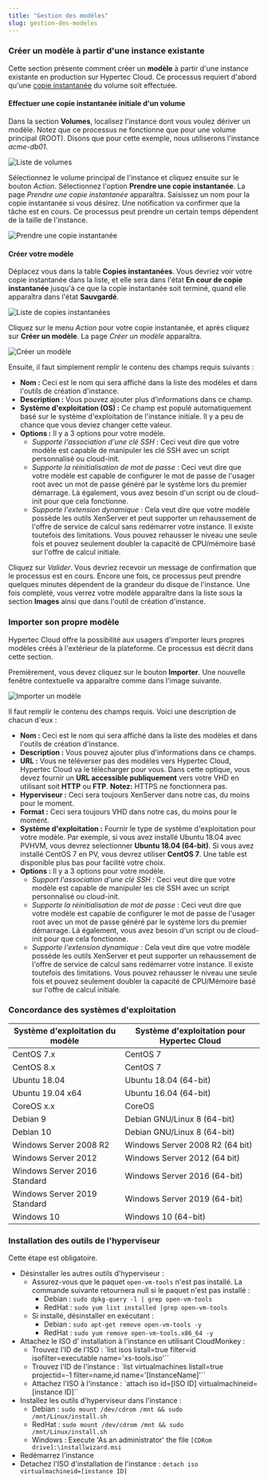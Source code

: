 ```yaml
---
title: "Gestion des modèles"
slug: gestion-des-modeles
---
```



### Créer un modèle à partir d'une instance existante

Cette section présente comment créer un **modèle** à partir d'une instance existante en production sur Hypertec Cloud. Ce processus requiert d'abord qu'une [copie instantanée](working-with-snapshots.md) du volume soit effectuée.

#### Effectuer une copie instantanée initiale d'un volume

Dans la section **Volumes**, localisez l'instance dont vous voulez dériver un modèle. Notez que ce processus ne fonctionne que pour une volume principal (ROOT). Disons que pour cette exemple, nous utiliserons l'instance *acme-db01*.

![Liste de volumes](/assets/cca-working-with-instance-templates-fr-1.png)

Sélectionnez le volume principal de l'instance et cliquez ensuite sur le bouton *Action*. Sélectionnez l'option **Prendre une copie instantanée**.  La page *Prendre une copie instantanée* apparaîtra.  Saisissez un nom pour la copie instantanée si vous désirez.  Une notification va confirmer que la tâche est en cours.  Ce processus peut prendre un certain temps dépendent de la taille de l'instance.

![Prendre une copie instantanée](/assets/cca-working-with-instance-templates-fr-2.png)

#### Créer votre modèle

Déplacez vous dans la table **Copies instantanées**. Vous devriez voir votre copie instantanée dans la liste, et elle sera dans l'état **En cour de copie instantanée** jusqu'à ce que la copie instantanée soit terminé, quand elle apparaîtra dans l'état **Sauvgardé**.

![Liste de copies instantanées](/assets/cca-working-with-instance-templates-fr-4.png)

Cliquez sur le menu *Action* pour votre copie instantanée, et après cliquez sur **Créer un modèle**. La page *Créer un modèle* apparaîtra.

![Créer un modèle](/assets/cca-working-with-instance-templates-fr-5.png)

Ensuite, il faut simplement remplir le contenu des champs requis suivants :

- **Nom :** Ceci est le nom qui sera affiché dans la liste des modèles et dans l'outils de création d'instance.
- **Description :** Vous pouvez ajouter plus d'informations dans ce champ.
- **Système d'exploitation (OS) :** Ce champ est populé automatiquement basé sur le système d'exploitation de l'instance initiale. Il y a peu de chance que vous deviez changer cette valeur.
- **Options :** Il y a 3 options pour votre modèle.
   - *Supporte l'association d'une clé SSH* : Ceci veut dire que votre modèle est capable de manipuler les clé SSH avec un script personnalisé ou cloud-init.
   - *Supporte la réinitialisation de mot de passe* : Ceci veut dire que votre modèle est capable de configurer le mot de passe de l'usager root avec un mot de passe généré par le système lors du premier démarrage. Là également, vous avez besoin d'un script ou de cloud-init pour que cela fonctionne.
   - *Supporte l'extension dynamique* : Cela veut dire que votre modèle possède les outils XenServer et peut supporter un rehaussement de l'offre de service de calcul sans redémarrer votre instance. Il existe toutefois des limitations. Vous pouvez rehausser le niveau une seule fois et pouvez seulement doubler la capacité de CPU/mémoire basé sur l'offre de calcul initiale.

Cliquez sur *Valider*. Vous devriez recevoir un message de confirmation que le processus est en cours. Encore une fois, ce processus peut prendre quelques minutes dépendent de la grandeur du disque de l'instance. Une fois complété, vous verrez votre modèle apparaître dans la liste sous la section **Images** ainsi que dans l'outil de création d'instance.

### Importer son propre modèle

Hypertec Cloud offre la possibilité aux usagers d'importer leurs propres modèles créés à l'extérieur de la plateforme. Ce processus est décrit dans cette section.

Premièrement, vous devez cliquez sur le bouton **Importer**. Une nouvelle fenêtre contextuelle va apparaître comme dans l'image suivante.

![Importer un modèle](/assets/cca-working-with-instance-templates-fr-6.png)

Il faut remplir le contenu des champs requis. Voici une description de chacun d'eux :

- **Nom :** Ceci est le nom qui sera affiché dans la liste des modèles et dans l'outils de création d'instance.
- **Description :** Vous pouvez ajouter plus d'informations dans ce champs.
- **URL :** Vous ne téléverser pas des modèles vers Hypertec Cloud, Hypertec Cloud va le télécharger pour vous. Dans cette optique, vous devez fournir un **URL accessible publiquement** vers votre VHD en utilisant soit **HTTP** ou **FTP**. **Notez:** HTTPS ne fonctionnera pas.
- **Hyperviseur :** Ceci sera toujours XenServer dans notre cas, du moins pour le moment.
- **Format :** Ceci sera toujours VHD dans notre cas, du moins pour le moment.
- **Système d'exploitation :** Fournir le type de système d'exploitation pour votre modèle. Par exemple, si vous avez installé Ubuntu 18.04 avec PVHVM, vous devrez selectionner **Ubuntu 18.04 (64-bit)**. Si vous avez installé CentOS 7 en PV, vous devrez utiliser **CentOS 7**. Une table est disponible plus bas pour facilité votre choix.
- **Options :** Il y a 3 options pour votre modèle.
   - *Support l'association d'une clé SSH* : Ceci veut dire que votre modèle est capable de manipuler les clé SSH avec un script personnalisé ou cloud-init.
   - *Supporte la réinitialisation de mot de passe* : Ceci veut dire que votre modèle est capable de configurer le mot de passe de l'usager root avec un mot de passe généré par le système lors du premier démarrage. Là également, vous avez besoin d'un script ou de cloud-init pour que cela fonctionne.
   - *Supporte l'extension dynamique* : Cela veut dire que votre modèle possède les outils XenServer et peut supporter un rehaussement de l'offre de service de calcul sans redémarrer votre instance. Il existe toutefois des limitations. Vous pouvez rehausser le niveau une seule fois et pouvez seulement doubler la capacité de CPU/Mémoire basé sur l'offre de calcul initiale.

### Concordance des systèmes d'exploitation

| Système d'exploitation du modèle | Système d'exploitation pour Hypertec Cloud |
| --- | --- |
| CentOS 7.x | CentOS 7 |
| CentOS 8.x | CentOS 7 |
| Ubuntu 18.04 | Ubuntu 18.04 (64-bit) |
| Ubuntu 19.04 x64 | Ubuntu 16.04 (64-bit) |
| CoreOS x.x | CoreOS
| Debian 9 | Debian GNU/Linux 8 (64-bit) |
| Debian 10 | Debian GNU/Linux 8 (64-bit) |
| Windows Server 2008 R2 | Windows Server 2008 R2 (64 bit) |
| Windows Server 2012 | Windows Server 2012 (64 bit) |
| Windows Server 2016 Standard | Windows Server 2016 (64-bit) |
| Windows Server 2019 Standard | Windows Server 2019 (64-bit) |
| Windows 10 | Windows 10 (64-bit) |

### Installation des outils de l'hyperviseur

Cette étape est obligatoire.

- Désinstaller les autres outils d'hyperviseur :
   - Assurez-vous que le paquet `open-vm-tools` n'est pas installé. La commande suivante retournera null si le paquet n'est pas installé :
      - Debian : `sudo dpkg-query -l | grep open-vm-tools`
      - RedHat : `sudo yum list installed |grep open-vm-tools`
   - Si installé, désinstaller en exécutant  :
      - Debian : `sudo apt-get remove open-vm-tools -y`
      - RedHat : `sudo yum remove open-vm-tools.x86_64 -y`
- Attachez le ISO d' installation à l'instance en utilisant CloudMonkey :
   - Trouvez l'ID de l'ISO : `list isos listall=true filter=id isofilter=executable name='xs-tools.iso'``
   - Trouvez l'ID de l'instance : `list virtualmachines listall=true projectid=-1 filter=name,id name='[InstanceName]'``
   - Attachez l'ISO à l'instance : `attach iso id=[ISO ID] virtualmachineid=[instance ID]``
- Installez les outils d'hyperviseur dans l'instance :
   - Debian : `sudo mount /dev/cdrom /mnt && sudo /mnt/Linux/install.sh`
   - RedHat : `sudo mount /dev/cdrom /mnt && sudo /mnt/Linux/install.sh`
   - Windows : Execute 'As an administrator' the file `[CDRom drive]:\installwizard.msi`
- Redémarrez l'instance
- Detachez l'ISO d'installation de l'instance : `detach iso virtualmachineid=[instance ID]`
